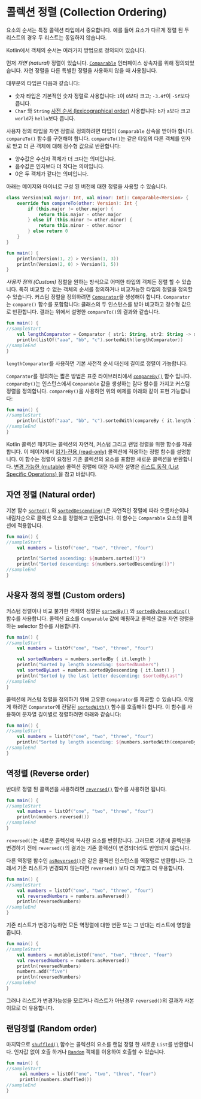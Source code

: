 # 콜렉션 정렬 \(Collection Ordering\)

요소의 순서는 특정 콜렉션 타입에서 중요합니다. 예를 들어 요소가 다르게 정렬 된 두 리스트의 경우 두 리스트는 동일하지 않습니다.

Kotlin에서 객체의 순서는 여러가지 방법으로 정의되어 있습니다.

먼저 _자연 \(natural\)_ 정렬이 있습니다. [`Comparable`](https://kotlinlang.org/api/latest/jvm/stdlib/kotlin/-comparable/index.html) 인터페이스 상속자를 위해 정의되었습니다. 자연 정렬을 다른 특별한 정렬을 사용하지 않을 때 사용됩니다.

대부분의 타입은 다음과 같습니다:

* 숫자 타입은 기본적인 숫자 정렬로 사용합니다: `1`이 `0`보다 크고; `-3.4f`이 `-5f`보다 큽니다.
* `Char` 와 `String` [사전 순서 \(lexicographical order\)](https://en.wikipedia.org/wiki/Lexicographical_order) 사용합니다: `b`가 `a`보다 크고 `world`가 `hello`보다 큽니다.

사용자 정의 타입을 자연 정렬로 정의하려면 타입이 `Comparable` 상속을 받아야 합니다. `compareTo()` 함수를 구현해야 합니다. `compareTo()`는 같은 타입의 다른 객체를 인자로 받고 더 큰 객체에 대해 정수형 값으로 반환합니다:

* 양수값은 수신자 객체가 더 크다는 의미입니다.
* 음수값은 인자보다 더 작다는 의미입니다.
* 0은 두 객체가 같다는 의미입니다.

아래는 메이저와 마이너로 구성 된 버전에 대한 정렬을 사용할 수 있습니다.

```kotlin
class Version(val major: Int, val minor: Int): Comparable<Version> {
    override fun compareTo(other: Version): Int {
        if (this.major != other.major) {
            return this.major - other.major
        } else if (this.minor != other.minor) {
            return this.minor - other.minor
        } else return 0
    }
}

fun main() {    
    println(Version(1, 2) > Version(1, 3))
    println(Version(2, 0) > Version(1, 5))
}
```

_사용자 정의 \(Custom\)_ 정렬을 원하는 방식으로 어떠한 타입의 객체든 정렬 할 수 있습니다. 특히 비교할 수 없는 객체의 순서를 정의하거나 비교가능한 타입의 정렬을 정의할 수 있습니다. 커스텀 정렬을 정의하려면 [`Comparator`](https://kotlinlang.org/api/latest/jvm/stdlib/kotlin/-comparator/index.html)을 생성해야 합니다. `Comparator`는 `compare()` 함수를 포함합니다: 클래스의 두 인스턴스를 받아 비교하고 정수형 값으로 반환합니다. 결과는 위에서 설명한 `compareTo()`의 결과와 같습니다.

```kotlin
fun main() {
//sampleStart
    val lengthComparator = Comparator { str1: String, str2: String -> str1.length - str2.length }
    println(listOf("aaa", "bb", "c").sortedWith(lengthComparator))
//sampleEnd
}
```

`lengthComparator`를 사용하면 기본 사전적 순서 대신에 길이로 정렬이 가능합니다.

`Comparator`를 정의하는 짧은 방법은 표준 라이브러리에서 [`compareBy()`](https://kotlinlang.org/api/latest/jvm/stdlib/kotlin.comparisons/compare-by.html) 함수 입니다. `compareBy()`는 인스턴스에서 `Comparable` 값을 생성하는 람다 함수를 가지고 커스텀 정렬을 정의합니다. `compareBy()`을 사용하면 위의 예제를 아래와 같이 표현 가능합니다:

```kotlin
fun main() {
//sampleStart    
    println(listOf("aaa", "bb", "c").sortedWith(compareBy { it.length }))
//sampleEnd
}
```

Kotlin 콜렉션 패키지는 콜렉션의 자연적, 커스텀 그리고 랜덤 정렬을 위한 함수를 제공합니다. 이 페이지에서 [읽기-전용 \(read-only\)](kotlin-kotlin-collections-overview.md#collection-types) 콜렉션에 적용하는 정렬 함수를 설명합니다. 이 함수는 정렬이 요청된 기존 콜렉션의 요소를 포함한 새로운 콜렉션을 반환합니다. [변경 가능한 \(mutable\)](kotlin-kotlin-collections-overview.md#collection-types) 콜렉션 정렬에 대한 자세한 설명은 [리스트 동작 \(List Specific Operations\) ](list-specific-operations.md#sorting)을 참고 바랍니다.

## 자연 정렬 \(Natural order\)

기본 함수 [`sorted()`](https://kotlinlang.org/api/latest/jvm/stdlib/kotlin.collections/sorted.html) 와 [`sortedDescending()`](https://kotlinlang.org/api/latest/jvm/stdlib/kotlin.collections/sorted-descending.html)은 자연적인 정렬에 따라 오름차순이나 내림차순으로 콜렉션 요소를 정렬하고 반환합니다. 이 함수는 `Comparable` 요소의 콜렉션에 적용합니다.

```kotlin
fun main() {
//sampleStart
    val numbers = listOf("one", "two", "three", "four")

    println("Sorted ascending: ${numbers.sorted()}")
    println("Sorted descending: ${numbers.sortedDescending()}")
//sampleEnd
}
```

## 사용자 정의 정렬 \(Custom orders\)

커스텀 정렬이나 비교 불가한 객체의 정렬은 [`sortedBy()`](https://kotlinlang.org/api/latest/jvm/stdlib/kotlin.collections/sorted-by.html) 와 [`sortedByDescending()`](https://kotlinlang.org/api/latest/jvm/stdlib/kotlin.collections/sorted-by-descending.html) 함수를 사용합니다. 콜렉션 요소를 `Comparable` 값에 매핑하고 콜렉션 값을 자연 정렬을 하는 selector 함수를 사용합니다.

```kotlin
fun main() {
//sampleStart
    val numbers = listOf("one", "two", "three", "four")

    val sortedNumbers = numbers.sortedBy { it.length }
    println("Sorted by length ascending: $sortedNumbers")
    val sortedByLast = numbers.sortedByDescending { it.last() }
    println("Sorted by the last letter descending: $sortedByLast")
//sampleEnd
}
```

콜렉션에 커스텀 정렬을 정의하기 위해 고유한 `Comparator`를 제공할 수 있습니다. 이렇게 하려면 `Comparator`에 전달된 [`sortedWith()`](https://kotlinlang.org/api/latest/jvm/stdlib/kotlin.collections/sorted-with.html) 함수를 호출해야 합니다. 이 함수를 사용하여 문자열 길이별로 정렬하려면 아래와 같습니다:

```kotlin
fun main() {
//sampleStart
    val numbers = listOf("one", "two", "three", "four")
    println("Sorted by length ascending: ${numbers.sortedWith(compareBy { it.length })}")
//sampleEnd
}
```

## 역정렬 \(Reverse order\)

반대로 정렬 된 콜렉션을 사용하려면 [`reversed()`](https://kotlinlang.org/api/latest/jvm/stdlib/kotlin.collections/reversed.html) 함수를 사용하면 됩니다.

```kotlin
fun main() {
//sampleStart
    val numbers = listOf("one", "two", "three", "four")
    println(numbers.reversed())
//sampleEnd
}
```

`reversed()`는 새로운 콜렉션에 복사한 요소를 반환합니다. 그러므로 기존에 콜렉션을 변경하기 전에 `reversed()`의 결과는 기존 콜렉션이 변경되더라도 반영되지 않습니다.

다른 역정렬 함수인 [`asReversed()`](https://kotlinlang.org/api/latest/jvm/stdlib/kotlin.collections/as-reversed.html)은 같은 콜렉션 인스턴스를 역정렬로 반환합니다. 그래서 기존 리스트가 변경되지 않는다면 `reversed()` 보다 더 가볍고 더 유용합니다.

```kotlin
fun main() {
//sampleStart
    val numbers = listOf("one", "two", "three", "four")
    val reversedNumbers = numbers.asReversed()
    println(reversedNumbers)
//sampleEnd
}
```

기존 리스트가 변경가능하면 모든 역정렬에 대한 변환 또는 그 반대는 리스트에 영향을 줍니다.

```kotlin
fun main() {
//sampleStart
    val numbers = mutableListOf("one", "two", "three", "four")
    val reversedNumbers = numbers.asReversed()
    println(reversedNumbers)
    numbers.add("five")
    println(reversedNumbers)
//sampleEnd
}
```

그러나 리스트가 변경가능성을 모르거나 리스트가 아닌경우 `reversed()`의 결과가 사본이므로 더 유용합니다.

## 랜덤정렬 \(Random order\)

마지막으로 [`shuffled()`](https://kotlinlang.org/api/latest/jvm/stdlib/kotlin.collections/shuffled.html) 함수는 콜렉션의 요소를 랜덤 정렬 한 새로운 `List`를 반환합니다. 인자값 없이 호출 하거나 [`Random`](https://kotlinlang.org/api/latest/jvm/stdlib/kotlin.random/-random/index.html) 객체를 이용하여 호출할 수 있습니다.

```kotlin
fun main() {
//sampleStart
     val numbers = listOf("one", "two", "three", "four")
     println(numbers.shuffled())
//sampleEnd
}
```

